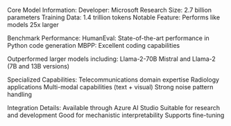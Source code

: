 Core Model Information:
Developer: Microsoft Research
Size: 2.7 billion parameters
Training Data: 1.4 trillion tokens
Notable Feature: Performs like models 25x larger

Benchmark Performance:
    HumanEval: State-of-the-art performance in Python code generation
    MBPP: Excellent coding capabilities

Outperformed larger models including:
    Llama-2-70B
    Mistral and Llama-2 (7B and 13B versions)

Specialized Capabilities:
    Telecommunications domain expertise
    Radiology applications
    Multi-modal capabilities (text + visual)
    Strong noise pattern handling


Integration Details:
    Available through Azure AI Studio
    Suitable for research and development
    Good for mechanistic interpretability
    Supports fine-tuning